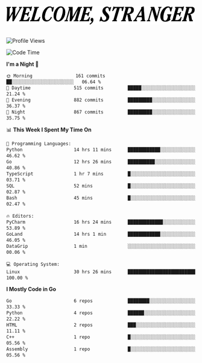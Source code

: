 <div>
  <picture>
    <source media="(prefers-color-scheme: dark)" srcset="./headers/welcome_white.png">
    <img alt="WELCOME, STRANGER" src="./headers/welcome.png" width="500">
  </picture>
</div>

<br>

![Profile Views](https://komarev.com/ghpvc/?username=darleet&color=blue)

<!--START_SECTION:waka-->
![Code Time](http://img.shields.io/badge/Code%20Time-339%20hrs%2038%20mins-blue)

**I'm a Night 🦉** 

```text
🌞 Morning                161 commits         ██░░░░░░░░░░░░░░░░░░░░░░░   06.64 % 
🌆 Daytime                515 commits         █████░░░░░░░░░░░░░░░░░░░░   21.24 % 
🌃 Evening                882 commits         █████████░░░░░░░░░░░░░░░░   36.37 % 
🌙 Night                  867 commits         █████████░░░░░░░░░░░░░░░░   35.75 % 
```


📊 **This Week I Spent My Time On** 

```text
💬 Programming Languages: 
Python                   14 hrs 11 mins      ████████████░░░░░░░░░░░░░   46.62 % 
Go                       12 hrs 26 mins      ██████████░░░░░░░░░░░░░░░   40.86 % 
TypeScript               1 hr 7 mins         █░░░░░░░░░░░░░░░░░░░░░░░░   03.71 % 
SQL                      52 mins             █░░░░░░░░░░░░░░░░░░░░░░░░   02.87 % 
Bash                     45 mins             █░░░░░░░░░░░░░░░░░░░░░░░░   02.47 % 

🔥 Editors: 
PyCharm                  16 hrs 24 mins      █████████████░░░░░░░░░░░░   53.89 % 
GoLand                   14 hrs 1 min        ████████████░░░░░░░░░░░░░   46.05 % 
DataGrip                 1 min               ░░░░░░░░░░░░░░░░░░░░░░░░░   00.06 % 

💻 Operating System: 
Linux                    30 hrs 26 mins      █████████████████████████   100.00 % 
```

**I Mostly Code in Go** 

```text
Go                       6 repos             ████████░░░░░░░░░░░░░░░░░   33.33 % 
Python                   4 repos             ██████░░░░░░░░░░░░░░░░░░░   22.22 % 
HTML                     2 repos             ███░░░░░░░░░░░░░░░░░░░░░░   11.11 % 
C++                      1 repo              █░░░░░░░░░░░░░░░░░░░░░░░░   05.56 % 
Assembly                 1 repo              █░░░░░░░░░░░░░░░░░░░░░░░░   05.56 % 
```




<!--END_SECTION:waka-->
